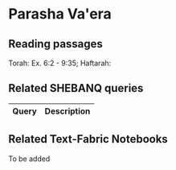 # Parasha Va'era

## Reading passages

Torah: Ex. 6:2 - 9:35; 
Haftarah: 

## Related SHEBANQ queries

Query | Description
--- | ---


## Related Text-Fabric Notebooks

To be added
